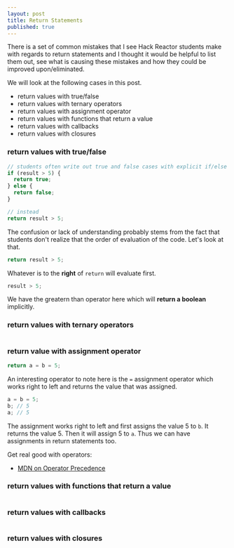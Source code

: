 ```yaml
---
layout: post
title: Return Statements
published: true
---
```





There is a set of common mistakes that I see Hack Reactor students make with regards to return statements and I thought it would be helpful to list them out, see what is causing these mistakes and how they could be improved upon/eliminated.

We will look at the following cases in this post.

- return values with true/false
- return values with ternary operators
- return values with assignment operator
- return values with functions that return a value
- return values with callbacks
- return values with closures

### return values with true/false

```javascript
// students often write out true and false cases with explicit if/else statements
if (result > 5) {
  return true;
} else {
  return false;
}

// instead
return result > 5;
```

The confusion or lack of understanding probably stems from the fact that students don't realize that the order of evaluation of the code. Let's look at that.

```js
return result > 5;
```

Whatever is to the **right** of `return` will evaluate first.

```js
result > 5;
```

We have the greatern than operator here which will **return a boolean** implicitly. 

### return values with ternary operators

```javascript

```

### return value with assignment operator

```js
return a = b = 5;
```

An interesting operator to note here is the `=` assignment operator which works right to left and returns the value that was assigned. 

```js
a = b = 5;
b; // 5
a; // 5
```

The assignment works right to left and first assigns the value 5 to `b`. It returns the value 5. Then it will assign 5 to `a`. Thus we can have assignments in return statements too.

Get real good with operators:

- [MDN on Operator Precedence](https://developer.mozilla.org/en-US/docs/Web/JavaScript/Reference/Operators/Operator_Precedence)

### return values with functions that return a value
```javascript

```

### return values with callbacks
```javascript

```

### return values with closures
```javascript

```
